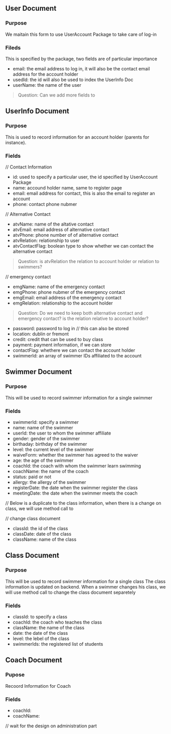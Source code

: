 ## User Document
### Purpose
We maitain this form to use UserAccount Package to take care of log-in
### Fileds
This is specified by the package, two fields are of particular importance
* email: the email address to log in, it will also be the contact email address for the account holder
* usedId: the id will also be used to index the UserInfo Doc
* userName: the name of the user
> Question:
> Can we add more fields to

## UserInfo Document
### Purpose
This is used to record information for an account holder (parents for instance).
### Fields
// Contact Information
* id: used to specify a particular user, the id specified by UserAccount Package
* name: accound holder name, same to register page
* email: email address for contact, this is also the email to register an account
* phone: contact phone nubmer

// Alternative Contact
* atvName: name of the altative contact
* atvEmail: email address of alternative contact
* atvPhone: phone number of of alternative contact
* atvRelation: relationship to user
* atvContactFlag: boolean type to show whether we can contact the alternative contact
>Question: is atvRelation the relation to account holder or relation to swimmers?

// emergency contact
* emgName: name of the emergency contact
* emgPhone: phone nubmer of the emergency contact
* emgEmail: email address of the emergency contact
* emgRelation: relationship to the account holder
>Question:
 Do we need to keep both alternative contact and emergency contact?
 is the relation relative to account holder?

* password: password to log in  // this can also be stored
* location: dublin or fremont
* credit: credit that can be used to buy class
* payment: payment information, if we can store
* contactFlag: whethere we can contact the account holder
* swimmerId: an array of swimmer IDs affiliated to the account

## Swimmer Document
### Purpose
This will be used to record swimmer information for a single swimmer
### Fields
* swimmerId: specify a swimmer
* name: name of the swimmer
* userId: the user to whom the swimmer affiliate
* gender: gender of the swimmer
* birthaday: birthday of the swimmer
* level: the current level of the swimmer
* waiveForm: whether the swimmer has agreed to the waiver
* age: the age of the swimmer
* coachId: the coach with whom the swimmer learn swimming
* coachName: the name of the coach
* status: paid or not
* allergy: the allergy of the swimmer
* registerDate: the date when the swimmer register the class
* meetingDate: the date when the swimmer meets the coach

// Below is a duplicate to the class information, when there is a change on class, we will use method call to

// change class document
* classId: the id of the class
* classDate: date of the class
* className: name of the class

## Class Document
### Purpose
This will be used to record swimmer information for a single class
The class information is updated on backend. When a swimmer changes his class, we will use method call to change
the class document separetely
### Fields
* classId: to specify a class
* coachId: the coach who teaches the class
* className: the name of the class
* date: the date of the class
* level: the lebel of the class
* swimmerIds: the registered list of students

## Coach Document
### Pupose
Recoord Information for Coach
### Fields
* coachId:
* coachName:

// wait for the design on administration part

